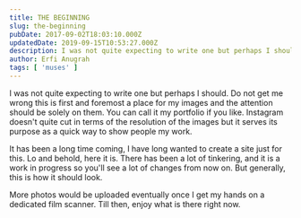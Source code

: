 ```yaml
---
title: THE BEGINNING
slug: the-beginning
pubDate: 2017-09-02T18:03:10.000Z
updatedDate: 2019-09-15T10:53:27.000Z
description: I was not quite expecting to write one but perhaps I should. Do not get me wrong this is first and foremost a place for my images and the attention should be solely on them. You can call it my portfolio if you like. Instagram doesn't quite cut in terms of the resolution of the images but it serves its purpose as a quick way to show people my work.
author: Erfi Anugrah
tags: [ 'muses' ]
---
```


I was not quite expecting to write one but perhaps I should. Do not get me wrong this is first and foremost a place for my images and the attention should be solely on them. You can call it my portfolio if you like. Instagram doesn't quite cut in terms of the resolution of the images but it serves its purpose as a quick way to show people my work.

It has been a long time coming, I have long wanted to create a site just for this. Lo and behold, here it is. There has been a lot of tinkering, and it is a work in progress so you'll see a lot of changes from now on. But generally, this is how it should look.

More photos would be uploaded eventually once I get my hands on a dedicated film scanner. Till then, enjoy what is there right now.
